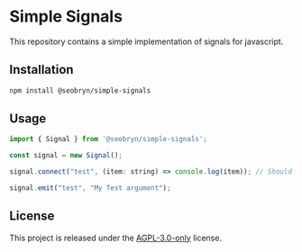 # Simple Signals

This repository contains a simple implementation of signals for javascript.

## Installation

```bash
npm install @seobryn/simple-signals
```

## Usage

```js
import { Signal } from '@seobryn/simple-signals';

const signal = new Signal();

signal.connect("test", (item: string) => console.log(item)); // Should print into console the text: `My Test argument` when the signal is emitted

signal.emit("test", "My Test argument");
```

## License

This project is released under the [AGPL-3.0-only](https://github.com/Seobryn/simple-signals/blob/main/LICENSE) license.
